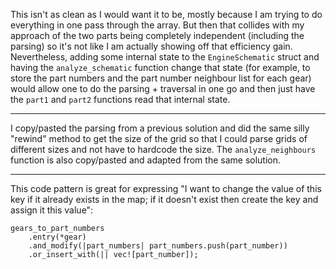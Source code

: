 This isn't as clean as I would want it to be, mostly because I am trying to
do everything in one pass through the array. But then that collides with my
approach of the two parts being completely independent (including the parsing)
so it's not like I am actually showing off that efficiency gain. Nevertheless,
adding some internal state to the `EngineSchematic` struct and having the
`analyze_schematic` function change that state (for example, to store the
part numbers and the part number neighbour list for each gear) would allow one
to do the parsing + traversal in one go and then just have the `part1` and
`part2` functions read that internal state.

---

I copy/pasted the parsing from a previous solution and did the same silly
"rewind" method to get the size of the grid so that I could parse grids
of different sizes and not have to hardcode the size. The `analyze_neighbours`
function is also copy/pasted and adapted from the same solution.

---

This code pattern is great for expressing "I want to change the value of
this key if it already exists in the map; if it doesn't exist then create the
key and assign it this value":
```
gears_to_part_numbers
    .entry(*gear)
    .and_modify(|part_numbers| part_numbers.push(part_number))
    .or_insert_with(|| vec![part_number]);
```
